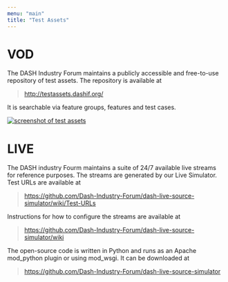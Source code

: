```yaml
---
menu: "main"
title: "Test Assets"
---
```

# VOD 

The DASH Industry Forum maintains a publicly accessible and free-to-use repository of test assets. The repository is available at 

> http://testassets.dashif.org/

It is searchable via feature groups, features and test cases. 

<a href="https://testassets.dashif.org/"><img src="https://dash-industry-forum.github.io/img/testassets.png" alt="screenshot of test assets"></a>

# LIVE

The DASH industry Fourm maintains a suite of 24/7 available live streams for reference purposes. The streams are generated by our Live Simulator. Test URLs are available at

> https://github.com/Dash-Industry-Forum/dash-live-source-simulator/wiki/Test-URLs

Instructions for how to configure the streams are available at

> https://github.com/Dash-Industry-Forum/dash-live-source-simulator/wiki 

The open-source code is written in Python and runs as an Apache mod_python plugin or using mod_wsgi. It can be downloaded at 

> https://github.com/Dash-Industry-Forum/dash-live-source-simulator
